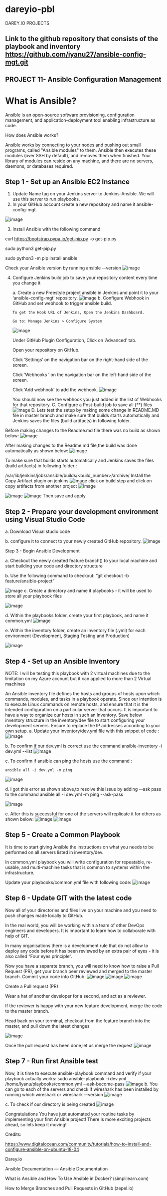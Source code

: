 # dareyio-pbl
DAREY.IO PROJECTS 

## Link to the github repository that consists of the playbook and inventory https://github.com/iyanu27/ansible-config-mgt.git

## PROJECT 11- Ansible Configuration Management

# What is Ansible?
 Ansible is an open-source software provisioning, configuration management, and application-deployment tool enabling infrastructure as code. 

How does Ansible works?

Ansible works by connecting to your nodes and pushing out small programs, called "Ansible modules" to them. Ansible then executes these modules (over SSH by default), and removes them when finished. Your library of modules can reside on any machine, and there are no servers, daemons, or databases required.

## Step 1 - Set up an Ansible EC2 Instance
 1. Update Name tag on your Jenkins server to Jenkins-Ansible. We will use this server to run playbooks.
 2. In your GitHub account create a new repository and name it ansible-config-mgt.
 
 ![image](https://user-images.githubusercontent.com/57386428/113287377-5c8c7c00-92a2-11eb-822f-9b9fdacc2e86.png)
  
  3. Install Ansible with the following command:
  
  curl https://bootstrap.pypa.io/get-pip.py -o get-pip.py
  
  sudo python3 get-pip.py
  
  sudo python3 -m pip install ansible
  
  Check your Ansible version by running ansible --version
   ![image](https://user-images.githubusercontent.com/57386428/113287727-cdcc2f00-92a2-11eb-918d-7359c8984134.png)

  4. Configure Jenkins build job to save your repository content every time you change it
  
      a. Create a new Freestyle project ansible in Jenkins and point it to your ‘ansible-config-mgt’ repository.
      ![image](https://user-images.githubusercontent.com/57386428/113287908-0e2bad00-92a3-11eb-9cc3-d1b3450251da.png)
      b. Configure Webhook in GitHub and set webhook to trigger ansible build.
      
         To get the Hook URL of Jenkins, Open the Jenkins Dashboard.
         
         Go to: Manage Jenkins > Configure System
         
        ![image](https://user-images.githubusercontent.com/57386428/113288169-711d4400-92a3-11eb-82bd-ff966ad36438.png)

      Under GitHub Plugin Configuration, Click on ‘Advanced' tab. 
      
      Open your repository on GitHub.
      
      Click ‘Settings’ on the navigation bar on the right-hand side of the screen.
      
      Click ‘Webhooks ’ on the navigation bar on the left-hand side of the screen.
      
      Click ‘Add webhook’ to add the webhook. 
     ![image](https://user-images.githubusercontent.com/57386428/113288550-f43e9a00-92a3-11eb-9b48-063d3f232389.png)
    
     You should now see the webhook you just added in the list of Webhooks for that repository.
   C. Configure a Post-build job to save all (**) files
   ![image](https://user-images.githubusercontent.com/57386428/113288826-4b446f00-92a4-11eb-9bca-49fc4a25e2c3.png)
  D. Lets test  the setup by making some change in README.MD file in master branch and make sure that builds starts automatically and Jenkins saves the files     (build artifacts) in following folder.
  
  Before making changes to the Readme.md file there was no build as shown below:
  ![image](https://user-images.githubusercontent.com/57386428/113289012-7f1f9480-92a4-11eb-9737-4c5e6e372fdf.png)
  
  After making changes to the Readme.md file,the build was done automatically as shown below:
  ![image](https://user-images.githubusercontent.com/57386428/113289100-9d859000-92a4-11eb-8929-bf2d4f025bb0.png)

  To make sure that builds starts automatically and Jenkins saves the files (build artifacts) in following folder : 
  
  /var/lib/jenkins/jobs/ansible/builds/<build_number>/archive/
      Install the Copy Artifact plugin on jenkins
  ![image](https://user-images.githubusercontent.com/57386428/113289279-db82b400-92a4-11eb-882c-e30a9b542ff6.png)
      click on build step and click on copy artifacts from another project
  ![image](https://user-images.githubusercontent.com/57386428/113289428-0e2cac80-92a5-11eb-9269-3e52516c74ef.png)
   
![image](https://user-images.githubusercontent.com/57386428/113289485-23094000-92a5-11eb-9936-2aa8f523b845.png)
![image](https://user-images.githubusercontent.com/57386428/113290269-41237000-92a6-11eb-82b5-1ea5ad67cef6.png)
  Then save and apply
  
## Step 2 - Prepare your development environment using Visual Studio Code
  a. Download Visual studio code
  
  b. configure it to connect to your newly created GitHub repository.
  ![image](https://user-images.githubusercontent.com/57386428/113291059-4f25c080-92a7-11eb-839b-86aa1bc07f79.png)
  
  Step 3 - Begin Ansible Development
  
  a. Checkout the newly created feature branch() to your local machine and start building your code and directory structure
  
  b. Use the following command to checkout: “git checkout -b feature/ansible-project”
  
![image](https://user-images.githubusercontent.com/57386428/113291273-a4fa6880-92a7-11eb-9cf2-af766778af80.png)
 c. Create a directory and name it playbooks - it will be used to store all your playbook files
 
 ![image](https://user-images.githubusercontent.com/57386428/113291653-2e119f80-92a8-11eb-93e5-7147dab0ed47.png)

 d. Within the playbooks folder, create your first playbook, and name it common.yml
 ![image](https://user-images.githubusercontent.com/57386428/113292453-64035380-92a9-11eb-9409-89440643cf73.png)
 
 e. Within the inventory folder, create an inventory file (.yml) for each environment (Development, Staging Testing and Production)
 
![image](https://user-images.githubusercontent.com/57386428/113293255-64501e80-92aa-11eb-9cdb-57cf3392ba64.png)

## Step 4 - Set up an Ansible Inventory
 NOTE: I will be testing this playbook with 2 virtual machines due to the limitation on my Azure account but it can applied to more than 2 Virtual machines


An Ansible inventory file defines the hosts and groups of hosts upon which commands, modules, and tasks in a playbook operate. Since our intention is to execute Linux commands on remote hosts, and ensure that it is the intended configuration on a particular server that occurs. It is important to have a way to organize our hosts in such an Inventory.
Save below inventory structure in the inventory/dev file to start configuring your development servers. Ensure to replace the IP addresses according to your own setup.
  a. Update your inventory/dev.yml file with this snippet of code :
  ![image](https://user-images.githubusercontent.com/57386428/113294615-13d9c080-92ac-11eb-8f5e-542d5b28cecb.png)
  
  b. To confirm if our dev.yml is correct use the command
   ansible-inventory -i dev.yml --list
   ![image](https://user-images.githubusercontent.com/57386428/113295213-c3af2e00-92ac-11eb-8822-1074f1179a14.png)
   
  c. To confirm if ansible can ping the hosts use the command :
  
    ansible all -i dev.yml -m ping
![image](https://user-images.githubusercontent.com/57386428/113295345-f3f6cc80-92ac-11eb-9f48-bd86b6b264b6.png)

d. I got this error as shown above,to resolve this issue by adding --ask pass to the command 
    ansible all -i dev.yml -m ping --ask-pass
    
![image](https://user-images.githubusercontent.com/57386428/113295626-4c2dce80-92ad-11eb-9e29-7ef2948d0d03.png)

e. After this is successful for one of the servers will replicate it for others as shown below:
![image](https://user-images.githubusercontent.com/57386428/113295758-73849b80-92ad-11eb-92fb-a64803de186c.png)
![image](https://user-images.githubusercontent.com/57386428/113295814-85663e80-92ad-11eb-85bc-ad7eda0eae57.png)

## Step 5 - Create a Common Playbook
It is time to start giving Ansible the instructions on what you needs to be performed on all servers listed in inventory/dev.

In common.yml playbook you will write configuration for repeatable, re-usable, and multi-machine tasks that is common to systems within the infrastructure.

Update your playbooks/common.yml file with following code:
![image](https://user-images.githubusercontent.com/57386428/113295949-b5addd00-92ad-11eb-9ca1-5a37eec25269.png)

## Step 6 - Update GIT with the latest code

Now all of your directories and files live on your machine and you need to push changes made locally to GitHub.

In the real world, you will be working within a team of other DevOps engineers and developers. It is important to learn how to collaborate with help of GIT.

In many organisations there is a development rule that do not allow to deploy any code before it has been reviewed by an extra pair of eyes - it is also called “Four eyes principle”.

Now you have a separate branch, you will need to know how to raise a Pull Request (PR), get your branch peer reviewed and merged to the master branch.
Commit your code into GitHub:
 ![image](https://user-images.githubusercontent.com/57386428/113296118-ebeb5c80-92ad-11eb-8514-3af660a69ed2.png)
 ![image](https://user-images.githubusercontent.com/57386428/113296902-e2162900-92ae-11eb-9f0c-d396a48389bc.png)
![image](https://user-images.githubusercontent.com/57386428/113296996-f78b5300-92ae-11eb-9728-df734e58e7eb.png)

Create a Pull request (PR)

Wear a hat of another developer for a second, and act as a reviewer.

If the reviewer is happy with your new feature development, merge the code to the master branch.

Head back on your terminal, checkout from the feature branch into the master, and pull down the latest changes

![image](https://user-images.githubusercontent.com/57386428/113297151-21dd1080-92af-11eb-99cc-8a4dd44752f1.png)

Once the pull request has been done,let us merge the request
![image](https://user-images.githubusercontent.com/57386428/113297317-50f38200-92af-11eb-962d-753278a92db1.png)

## Step 7 - Run first Ansible test
 Now, it is time to execute ansible-playbook command and verify if your playbook actually works:
 sudo ansible-playbook -i dev.yml /home/Iyanu/playbooks/common.yml --ask-become-pass
 ![image](https://user-images.githubusercontent.com/57386428/113297478-8304e400-92af-11eb-8a84-ebb5dcc59cc0.png)
b. You can go to each of the servers and check if wireshark has been installed by running which wireshark or wireshark --version
![image](https://user-images.githubusercontent.com/57386428/113297583-a16adf80-92af-11eb-965a-86deae3877d9.png)

c. To check if our directory is being created
![image](https://user-images.githubusercontent.com/57386428/113297661-bd6e8100-92af-11eb-99ce-469fdfbcd81e.png)

Congratulations
You have just automated your routine tasks by implementing your first Ansible project! There is more exciting projects ahead, so lets keep it moving!
 
Credits:

https://www.digitalocean.com/community/tutorials/how-to-install-and-configure-ansible-on-ubuntu-18-04

Darey.io

Ansible Documentation — Ansible Documentation

What is Ansible and How To Use Ansible in Docker? (simplilearn.com)

How to Merge Branches and Pull Requests in GitHub (zepel.io)








